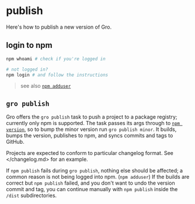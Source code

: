 # publish

Here's how to publish a new version of Gro.

## login to npm

```bash
npm whoami # check if you're logged in

# not logged in?
npm login # and follow the instructions
```

> see also [`npm adduser`](https://docs.npmjs.com/cli/v6/commands/npm-adduser)

## `gro publish`

Gro offers the `gro publish` task to push a project to a package registry;
currently only npm is supported.
The task passes its args through to
[`npm version`](https://docs.npmjs.com/cli/v6/commands/npm-version),
so to bump the minor version run `gro publish minor`.
It builds, bumps the version, publishes to npm, and syncs commits and tags to GitHub.

Projects are expected to conform to particular changelog format.
See </changelog.md> for an example.

If `npm publish` fails during `gro publish`, nothing else should be affected;
a common reason is not being logged into npm. (`npm adduser`)
If the builds are correct but `npm publish` failed,
and you don't want to undo the version commit and tag,
you can continue manually with `npm publish` inside
the `/dist` subdirectories.
